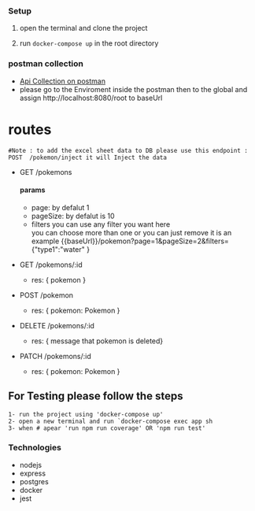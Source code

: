 


###  Setup

1. open the terminal and clone the project 

2. run `docker-compose up` in the root directory

### postman collection

+ [Api Collection on postman](https://elements.getpostman.com/redirect?entityId=29211253-6e1f9810-ed35-431f-a436-8f0b7d911795&entityType=collection)
+ please go to the Enviroment inside the postman then to the global and assign http://localhost:8080/root to baseUrl 


# routes

    #Note : to add the excel sheet data to DB please use this endpoint : POST  /pokemon/inject it will Inject the data

+ GET /pokemons

    #### params
    + page: by defalut 1
    + pageSize: by defalut is 10
    + filters you can use any filter you want here  
    you can choose more than one or you can just remove it 
    is an example 
       {{baseUrl}}/pokemon?page=1&pageSize=2&filters={"type1":"water" }


+ GET /pokemons/:id
    + res: { pokemon }

+ POST /pokemon
    + res: { pokemon: Pokemon }

+ DELETE /pokemons/:id
    + res: { message that pokemon is deleted}

+ PATCH /pokemons/:id 
    + res: { pokemon: Pokemon }




## For Testing please follow the steps 
    1- run the project using 'docker-compose up'
    2- open a new terminal and run `docker-compose exec app sh 
    3- when # apear 'run npm run coverage' OR 'npm run test'


### Technologies 

+ nodejs
+ express
+ postgres
+ docker
+ jest
